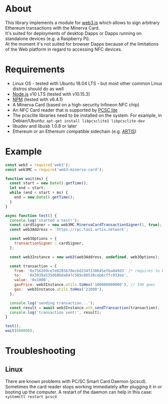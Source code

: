 # About

This library implements a module for [web3.js](https://github.com/ethereum/web3.js/) which allows to sign arbitrary Ethereum transactions with the Minerva Card.  
It's suited for deployments of desktop Dapps or Dapps running on standalone devices (e.g. a Raspberry Pi).  
At the moment it's not suited for browser Dapps because of the limitations of the Web platform in regard to accessing NFC devices. 

# Requirements

- Linux OS - tested with Ubuntu 18.04 LTS - but most other common Linux distros should do as well
- [Node.js](https://nodejs.org/en/) v10 LTS (tested with v10.15.3)
- [NPM](https://www.npmjs.com/get-npm) (tested with v6.4.1)
- A Minerva Card (based on a high-security Infineon NFC chip)
- An NFC Card reader that is supported by [PCSC lite](https://pcsclite.apdu.fr/)
- The pcsclite libraries need to be installed on the system. For example, in Debian/Ubuntu: `apt-get install libpcsclite1 libpcsclite-dev`
- libudev and libusb 1.0.8 or later
- Ethereum or an Ethereum compatible sidechain (e.g. [ARTIS](https://artis.eco/)) 

# Example
```javascript
const web3 = require('web3');
const web3MC = require('web3-minerva-card');

function wait(ms) {
  const start = new Date().getTime();
  let end = start;
  while (end < start + ms) {
    end = new Date().getTime();
  }
}

async function test() {
  console.log('started a test!');
  const cardSigner = new web3MC.MinervaCardTransactionSigner(1, true);
  const web3Address = 'https://rpc.tau1.artis.network';

  const web3Options = {
    transactionSigner : cardSigner,
  };

  const web3Instance = new web3(web3Address, undefined, web3Options);

  const transaction = {
    from: '0x756269ce7e0285670ecbd234f230645efba049d3' /* requires to be the address of the MinervaCard */,
    to:   '0x3939a535d686da047c589c80538ceb6cffc933ee',
    value: '0x1000',
    gasPrice: web3Instance.utils.toHex('100000000000'), // 100 gwei
    gas:  web3Instance.utils.toHex('21000'),
  };

  console.log('sending transaction...');
  const result = await web3Instance.eth.sendTransaction(transaction);
  console.log('transaction sent!', result);
}

test();
wait(600000);
```

# Troubleshooting 

## Linux

There are known problems with PC/SC Smart Card Daemon (pcscd). Sometimes the card reader stops working immediately after plugging it in or booting up the computer. A restart of the daemon can help in this case: `systemctl restart pcscd`

